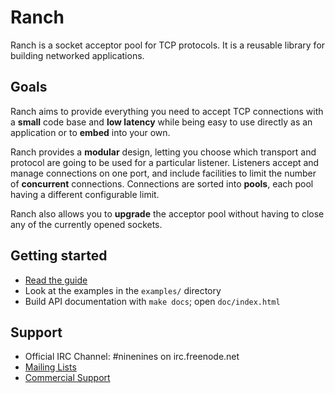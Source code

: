 Ranch
=====

Ranch is a socket acceptor pool for TCP protocols. It is a reusable library for building networked applications.

Goals
-----

Ranch aims to provide everything you need to accept TCP connections with
a **small** code base and **low latency** while being easy to use directly
as an application or to **embed** into your own.

Ranch provides a **modular** design, letting you choose which transport
and protocol are going to be used for a particular listener. Listeners
accept and manage connections on one port, and include facilities to
limit the number of **concurrent** connections. Connections are sorted
into **pools**, each pool having a different configurable limit.

Ranch also allows you to **upgrade** the acceptor pool without having
to close any of the currently opened sockets.

Getting started
---------------

 *  [Read the guide](http://ninenines.eu/docs/en/ranch/HEAD/guide/introduction)
 *  Look at the examples in the `examples/` directory
 *  Build API documentation with `make docs`; open `doc/index.html`

Support
-------

 *  Official IRC Channel: #ninenines on irc.freenode.net
 *  [Mailing Lists](http://lists.ninenines.eu)
 *  [Commercial Support](http://ninenines.eu/support)
